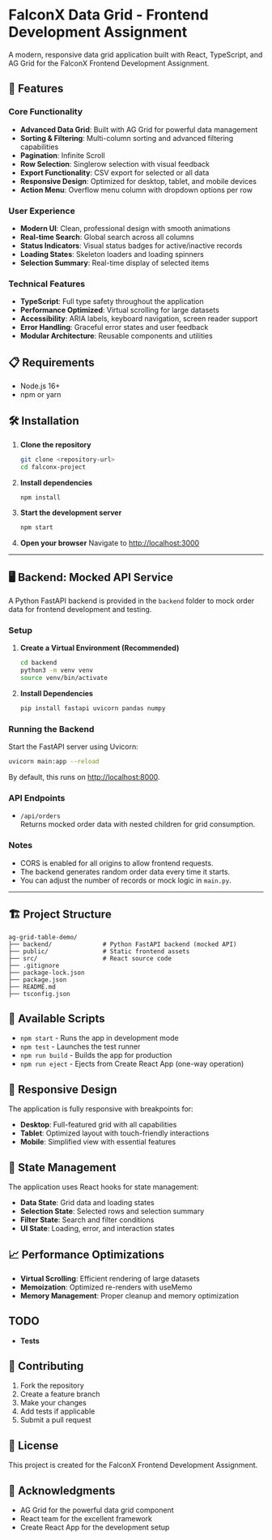 # FalconX Data Grid - Frontend Development Assignment

A modern, responsive data grid application built with React, TypeScript, and AG Grid for the FalconX Frontend Development Assignment.

## 🚀 Features

### Core Functionality
- **Advanced Data Grid**: Built with AG Grid for powerful data management
- **Sorting & Filtering**: Multi-column sorting and advanced filtering capabilities
- **Pagination**: Infinite Scroll
- **Row Selection**: Singlerow selection with visual feedback
- **Export Functionality**: CSV export for selected or all data
- **Responsive Design**: Optimized for desktop, tablet, and mobile devices
- **Action Menu**: Overflow menu column with dropdown options per row

### User Experience
- **Modern UI**: Clean, professional design with smooth animations
- **Real-time Search**: Global search across all columns
- **Status Indicators**: Visual status badges for active/inactive records
- **Loading States**: Skeleton loaders and loading spinners
- **Selection Summary**: Real-time display of selected items

### Technical Features
- **TypeScript**: Full type safety throughout the application
- **Performance Optimized**: Virtual scrolling for large datasets
- **Accessibility**: ARIA labels, keyboard navigation, screen reader support
- **Error Handling**: Graceful error states and user feedback
- **Modular Architecture**: Reusable components and utilities

## 📋 Requirements

- Node.js 16+ 
- npm or yarn

## 🛠️ Installation

1. **Clone the repository**
   ```bash
   git clone <repository-url>
   cd falconx-project
   ```

2. **Install dependencies**
   ```bash
   npm install
   ```

3. **Start the development server**
   ```bash
   npm start
   ```

4. **Open your browser**
   Navigate to [http://localhost:3000](http://localhost:3000)

---

## 🖥️ Backend: Mocked API Service

A Python FastAPI backend is provided in the `backend` folder to mock order data for frontend development and testing.

### Setup

1. **Create a Virtual Environment (Recommended)**
   ```bash
   cd backend
   python3 -m venv venv
   source venv/bin/activate
   ```

2. **Install Dependencies**
   ```bash
   pip install fastapi uvicorn pandas numpy
   ```

### Running the Backend

Start the FastAPI server using Uvicorn:
```bash
uvicorn main:app --reload
```
By default, this runs on [http://localhost:8000](http://localhost:8000).

### API Endpoints

- `/api/orders`  
  Returns mocked order data with nested children for grid consumption.

### Notes

- CORS is enabled for all origins to allow frontend requests.
- The backend generates random order data every time it starts.
- You can adjust the number of records or mock logic in `main.py`.

---

## 🏗️ Project Structure

```
ag-grid-table-demo/
├── backend/              # Python FastAPI backend (mocked API)
├── public/               # Static frontend assets
├── src/                  # React source code
├── .gitignore
├── package-lock.json
├── package.json
├── README.md
├── tsconfig.json
``` 

## 🚀 Available Scripts

- `npm start` - Runs the app in development mode
- `npm test` - Launches the test runner
- `npm run build` - Builds the app for production
- `npm run eject` - Ejects from Create React App (one-way operation)

## 📱 Responsive Design

The application is fully responsive with breakpoints for:

- **Desktop**: Full-featured grid with all capabilities
- **Tablet**: Optimized layout with touch-friendly interactions
- **Mobile**: Simplified view with essential features

## 🔄 State Management

The application uses React hooks for state management:

- **Data State**: Grid data and loading states
- **Selection State**: Selected rows and selection summary
- **Filter State**: Search and filter conditions
- **UI State**: Loading, error, and interaction states

## 📈 Performance Optimizations

- **Virtual Scrolling**: Efficient rendering of large datasets
- **Memoization**: Optimized re-renders with useMemo
- **Memory Management**: Proper cleanup and memory optimization


## TODO
- **Tests**
  
## 🤝 Contributing

1. Fork the repository
2. Create a feature branch
3. Make your changes
4. Add tests if applicable
5. Submit a pull request

## 📄 License

This project is created for the FalconX Frontend Development Assignment.

## 🙏 Acknowledgments

- AG Grid for the powerful data grid component
- React team for the excellent framework
- Create React App for the development setup
